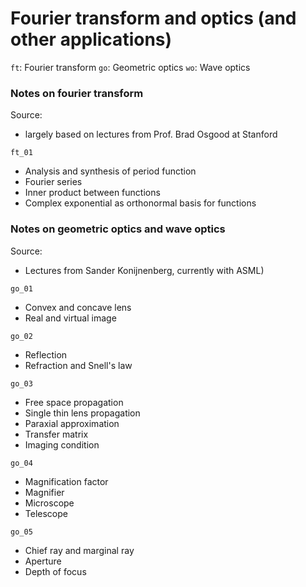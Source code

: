 # Fourier transform and optics (and other applications)

`ft`: Fourier transform
`go`: Geometric optics
`wo`: Wave optics

### Notes on fourier transform

Source:
* largely based on lectures from Prof. Brad Osgood at Stanford

`ft_01`
* Analysis and synthesis of period function
* Fourier series
* Inner product between functions
* Complex exponential as orthonormal basis for functions

### Notes on geometric optics and wave optics 

Source: 
* Lectures from Sander Konijnenberg, currently with ASML)

`go_01`
* Convex and concave lens
* Real and virtual image

`go_02`
* Reflection
* Refraction and Snell's law

`go_03`
* Free space propagation
* Single thin lens propagation
* Paraxial approximation
* Transfer matrix
* Imaging condition

`go_04`
* Magnification factor
* Magnifier
* Microscope
* Telescope

`go_05`
* Chief ray and marginal ray
* Aperture
* Depth of focus
